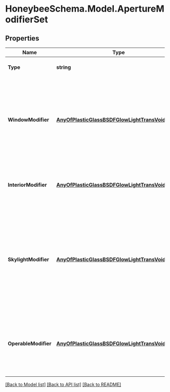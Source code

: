 
# HoneybeeSchema.Model.ApertureModifierSet

## Properties

Name | Type | Description | Notes
------------ | ------------- | ------------- | -------------
**Type** | **string** |  | [optional] [readonly] [default to "ApertureModifierSet"]
**WindowModifier** | [**AnyOfPlasticGlassBSDFGlowLightTransVoidMirror**](AnyOfPlasticGlassBSDFGlowLightTransVoidMirror.md) | A modifier object for apertures with an Outdoors boundary condition, False is_operable property, and Wall parent Face. | [optional] 
**InteriorModifier** | [**AnyOfPlasticGlassBSDFGlowLightTransVoidMirror**](AnyOfPlasticGlassBSDFGlowLightTransVoidMirror.md) | A modifier object for apertures with a Surface boundary condition. | [optional] 
**SkylightModifier** | [**AnyOfPlasticGlassBSDFGlowLightTransVoidMirror**](AnyOfPlasticGlassBSDFGlowLightTransVoidMirror.md) | A modifier object for apertures with an Outdoors boundary condition, False is_operable property, and a RoofCeiling or Floor face type for their parent face. | [optional] 
**OperableModifier** | [**AnyOfPlasticGlassBSDFGlowLightTransVoidMirror**](AnyOfPlasticGlassBSDFGlowLightTransVoidMirror.md) | A modifier object for apertures with an Outdoors boundary condition and a True is_operable property. | [optional] 

[[Back to Model list]](../README.md#documentation-for-models)
[[Back to API list]](../README.md#documentation-for-api-endpoints)
[[Back to README]](../README.md)

